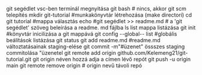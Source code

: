 git segédlet
vsc-ben terminál megnyitása git bash # nincs, akkor
git scm telepítés
mkdir git-tutorial #munkakönyvtár létrehozása (make directorí)
cd git tutorial #mappa választás
echo #git segédlet >> readme.md # a 'git segédlet' szöveg beleírása a readme. md fájlba
ls list mappa listázása
git init #könyvtár inicilizása a git mappává
git config --global-- list #globális beálítások listázása
git status
git add readme.md #readme.md változtatásainak staging-elése
git commit -m"#üzenet"  össszes staging commitolása "üzenetel
git remote add origin github.com/Kelemeng21/git-tutorial.git 
git origin néven hozzá adja a címen lévő repót
git push -u origin main
git remote remove origin # origin nevű távoli repó 
